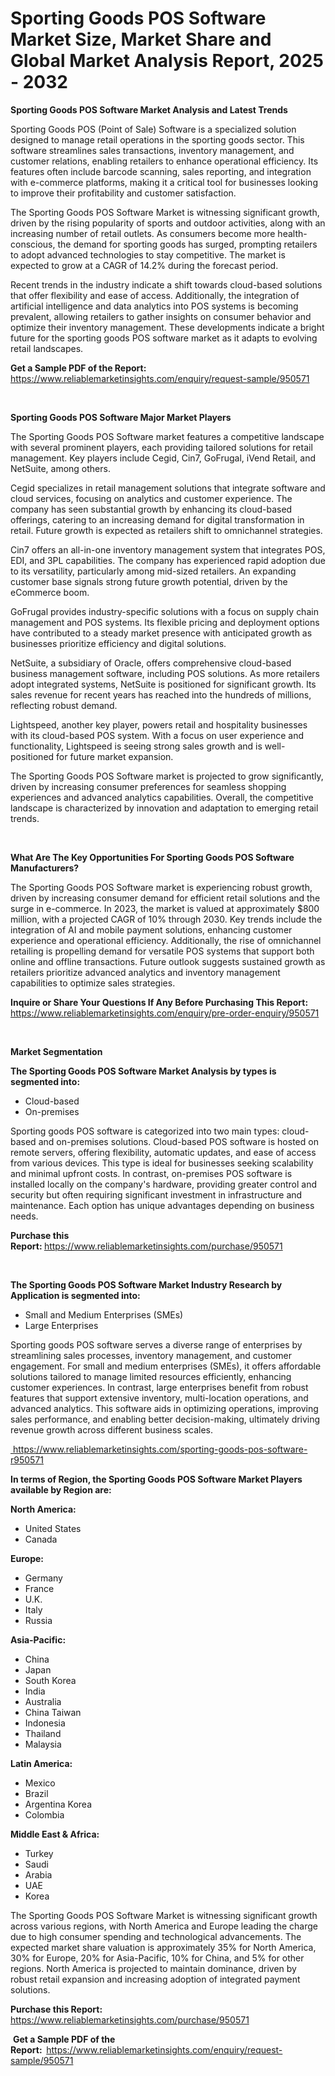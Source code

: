 <p><h1>Sporting Goods POS Software Market Size, Market Share and Global Market Analysis Report, 2025 - 2032</h1></p><p><strong>Sporting Goods POS Software Market Analysis and Latest Trends</strong></p>
<p><p>Sporting Goods POS (Point of Sale) Software is a specialized solution designed to manage retail operations in the sporting goods sector. This software streamlines sales transactions, inventory management, and customer relations, enabling retailers to enhance operational efficiency. Its features often include barcode scanning, sales reporting, and integration with e-commerce platforms, making it a critical tool for businesses looking to improve their profitability and customer satisfaction.</p><p>The Sporting Goods POS Software Market is witnessing significant growth, driven by the rising popularity of sports and outdoor activities, along with an increasing number of retail outlets. As consumers become more health-conscious, the demand for sporting goods has surged, prompting retailers to adopt advanced technologies to stay competitive. The market is expected to grow at a CAGR of 14.2% during the forecast period. </p><p>Recent trends in the industry indicate a shift towards cloud-based solutions that offer flexibility and ease of access. Additionally, the integration of artificial intelligence and data analytics into POS systems is becoming prevalent, allowing retailers to gather insights on consumer behavior and optimize their inventory management. These developments indicate a bright future for the sporting goods POS software market as it adapts to evolving retail landscapes.</p></p>
<p><strong>Get a Sample PDF of the Report:&nbsp;</strong> <a href="https://www.reliablemarketinsights.com/enquiry/request-sample/950571?utm_campaign=1894&utm_medium=2&utm_source=Github&utm_content=ia&utm_term=17042025&utm_id=sporting-goods-pos-software">https://www.reliablemarketinsights.com/enquiry/request-sample/950571</a></p>
<p>&nbsp;</p>
<p><strong>Sporting Goods POS Software Major Market Players</strong></p>
<p><p>The Sporting Goods POS Software market features a competitive landscape with several prominent players, each providing tailored solutions for retail management. Key players include Cegid, Cin7, GoFrugal, iVend Retail, and NetSuite, among others.</p><p>Cegid specializes in retail management solutions that integrate software and cloud services, focusing on analytics and customer experience. The company has seen substantial growth by enhancing its cloud-based offerings, catering to an increasing demand for digital transformation in retail. Future growth is expected as retailers shift to omnichannel strategies.</p><p>Cin7 offers an all-in-one inventory management system that integrates POS, EDI, and 3PL capabilities. The company has experienced rapid adoption due to its versatility, particularly among mid-sized retailers. An expanding customer base signals strong future growth potential, driven by the eCommerce boom.</p><p>GoFrugal provides industry-specific solutions with a focus on supply chain management and POS systems. Its flexible pricing and deployment options have contributed to a steady market presence with anticipated growth as businesses prioritize efficiency and digital solutions.</p><p>NetSuite, a subsidiary of Oracle, offers comprehensive cloud-based business management software, including POS solutions. As more retailers adopt integrated systems, NetSuite is positioned for significant growth. Its sales revenue for recent years has reached into the hundreds of millions, reflecting robust demand.</p><p>Lightspeed, another key player, powers retail and hospitality businesses with its cloud-based POS system. With a focus on user experience and functionality, Lightspeed is seeing strong sales growth and is well-positioned for future market expansion.</p><p>The Sporting Goods POS Software market is projected to grow significantly, driven by increasing consumer preferences for seamless shopping experiences and advanced analytics capabilities. Overall, the competitive landscape is characterized by innovation and adaptation to emerging retail trends.</p></p>
<p>&nbsp;</p>
<p><strong>What Are The Key Opportunities For Sporting Goods POS Software Manufacturers?</strong></p>
<p><p>The Sporting Goods POS Software market is experiencing robust growth, driven by increasing consumer demand for efficient retail solutions and the surge in e-commerce. In 2023, the market is valued at approximately $800 million, with a projected CAGR of 10% through 2030. Key trends include the integration of AI and mobile payment solutions, enhancing customer experience and operational efficiency. Additionally, the rise of omnichannel retailing is propelling demand for versatile POS systems that support both online and offline transactions. Future outlook suggests sustained growth as retailers prioritize advanced analytics and inventory management capabilities to optimize sales strategies.</p></p>
<p><strong>Inquire or Share Your Questions If Any Before Purchasing This Report:</strong> <a href="https://www.reliablemarketinsights.com/enquiry/pre-order-enquiry/950571?utm_campaign=1894&utm_medium=2&utm_source=Github&utm_content=ia&utm_term=17042025&utm_id=sporting-goods-pos-software">https://www.reliablemarketinsights.com/enquiry/pre-order-enquiry/950571</a></p>
<p>&nbsp;</p>
<p><strong>Market Segmentation</strong></p>
<p><strong>The Sporting Goods POS Software Market Analysis by types is segmented into:</strong></p>
<p><ul><li>Cloud-based</li><li>On-premises</li></ul></p>
<p><p>Sporting goods POS software is categorized into two main types: cloud-based and on-premises solutions. Cloud-based POS software is hosted on remote servers, offering flexibility, automatic updates, and ease of access from various devices. This type is ideal for businesses seeking scalability and minimal upfront costs. In contrast, on-premises POS software is installed locally on the company's hardware, providing greater control and security but often requiring significant investment in infrastructure and maintenance. Each option has unique advantages depending on business needs.</p></p>
<p><strong>Purchase this Report:&nbsp;</strong><a href="https://www.reliablemarketinsights.com/purchase/950571?utm_campaign=1894&utm_medium=2&utm_source=Github&utm_content=ia&utm_term=17042025&utm_id=sporting-goods-pos-software">https://www.reliablemarketinsights.com/purchase/950571</a></p>
<p>&nbsp;</p>
<p><strong>The Sporting Goods POS Software Market Industry Research by Application is segmented into:</strong></p>
<p><ul><li>Small and Medium Enterprises (SMEs)</li><li>Large Enterprises</li></ul></p>
<p><p>Sporting goods POS software serves a diverse range of enterprises by streamlining sales processes, inventory management, and customer engagement. For small and medium enterprises (SMEs), it offers affordable solutions tailored to manage limited resources efficiently, enhancing customer experiences. In contrast, large enterprises benefit from robust features that support extensive inventory, multi-location operations, and advanced analytics. This software aids in optimizing operations, improving sales performance, and enabling better decision-making, ultimately driving revenue growth across different business scales.</p></p>
<p><a href="https://www.reliablemarketinsights.com/sporting-goods-pos-software-r950571?utm_campaign=1894&utm_medium=2&utm_source=Github&utm_content=ia&utm_term=17042025&utm_id=sporting-goods-pos-software">&nbsp;https://www.reliablemarketinsights.com/sporting-goods-pos-software-r950571</a></p>
<p><strong>In terms of Region, the Sporting Goods POS Software Market Players available by Region are:</strong></p>
<p>
    <p> <strong> North America: </strong>
        <ul>
            <li>United States</li>
            <li>Canada</li>
        </ul>
        </p> 
    <p> <strong> Europe: </strong>
        <ul>
            <li>Germany</li>
            <li>France</li>
            <li>U.K.</li>
            <li>Italy</li>
            <li>Russia</li>
        </ul>
        </p> 
    <p> <strong> Asia-Pacific: </strong>
        <ul>
            <li>China</li>
            <li>Japan</li>
            <li>South Korea</li>
            <li>India</li>
            <li>Australia</li>
            <li>China Taiwan</li>
            <li>Indonesia</li>
            <li>Thailand</li>
            <li>Malaysia</li>
        </ul>
        </p> 
    <p> <strong> Latin America: </strong>
        <ul>
            <li>Mexico</li>
            <li>Brazil</li>
            <li>Argentina Korea</li>
            <li>Colombia</li>
        </ul>
        </p> 
    <p> <strong> Middle East & Africa: </strong>
        <ul>
            <li>Turkey</li>
            <li>Saudi</li>
            <li>Arabia</li>
            <li>UAE</li>
            <li>Korea</li>
        </ul>
    </p>
    </p>
<p><p>The Sporting Goods POS Software Market is witnessing significant growth across various regions, with North America and Europe leading the charge due to high consumer spending and technological advancements. The expected market share valuation is approximately 35% for North America, 30% for Europe, 20% for Asia-Pacific, 10% for China, and 5% for other regions. North America is projected to maintain dominance, driven by robust retail expansion and increasing adoption of integrated payment solutions.</p></p>
<p><strong>Purchase this Report: </strong><a href="https://www.reliablemarketinsights.com/purchase/950571?utm_campaign=1894&utm_medium=2&utm_source=Github&utm_content=ia&utm_term=17042025&utm_id=sporting-goods-pos-software">https://www.reliablemarketinsights.com/purchase/950571</a></p>
<p>&nbsp;<strong>Get a Sample PDF of the Report:&nbsp;&nbsp;</strong><a href="https://www.reliablemarketinsights.com/enquiry/request-sample/950571?utm_campaign=1894&utm_medium=2&utm_source=Github&utm_content=ia&utm_term=17042025&utm_id=sporting-goods-pos-software">https://www.reliablemarketinsights.com/enquiry/request-sample/950571</a></p>
<p><strong></strong></p>
<p><p></p><p></p><p></p></p>